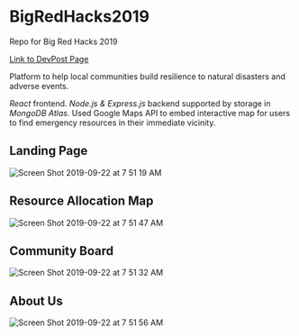 # BigRedHacks2019
Repo for Big Red Hacks 2019

[Link to DevPost Page](https://devpost.com/software/empoweredby-tech)

Platform to help local communities build resilience to natural disasters and adverse events.

*React* frontend. *Node.js & Express.js* backend supported by storage in *MongoDB Atlas*. Used Google Maps API to embed interactive map for users to find emergency resources in their immediate vicinity.

## Landing Page

![Screen Shot 2019-09-22 at 7 51 19 AM](https://user-images.githubusercontent.com/20134674/65822988-b890c300-e21b-11e9-949d-cf122bc707b5.png)

## Resource Allocation Map

![Screen Shot 2019-09-22 at 7 51 47 AM](https://user-images.githubusercontent.com/20134674/65822991-bdee0d80-e21b-11e9-9969-ba334f6aad60.png)

## Community Board

![Screen Shot 2019-09-22 at 7 51 32 AM](https://user-images.githubusercontent.com/20134674/65822989-bb8bb380-e21b-11e9-817d-b79ed7affa65.png)

## About Us

![Screen Shot 2019-09-22 at 7 51 56 AM](https://user-images.githubusercontent.com/20134674/65823023-5dab9b80-e21c-11e9-92fc-659279e88799.png)

